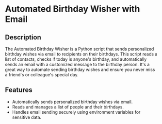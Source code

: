 # Automated Birthday Wisher with Email

## Description

The Automated Birthday Wisher is a Python script that sends personalized birthday wishes via email to recipients on their birthdays. This script reads a list of contacts, checks if today is anyone's birthday, and automatically sends an email with a customized message to the birthday person. It's a great way to automate sending birthday wishes and ensure you never miss a friend's or colleague's special day.

## Features

- Automatically sends personalized birthday wishes via email.
- Reads and manages a list of people and their birthdays.
- Handles email sending securely using environment variables for sensitive data.

